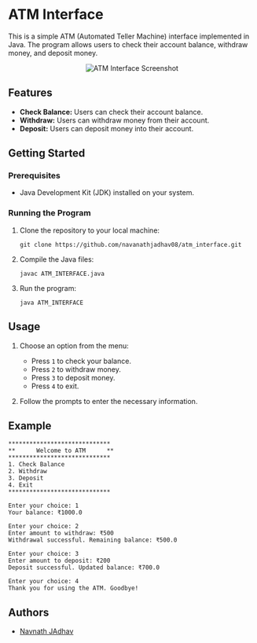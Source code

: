 # ATM Interface

This is a simple ATM (Automated Teller Machine) interface implemented in Java. The program allows users to check their account balance, withdraw money, and deposit money.


<div align="center">
  <img src="https://github.com/Navnathjadhav08/CodeSoft_Internship/blob/main/Task-1/Screenshot%202023-10-08%20185523.png" alt="ATM Interface Screenshot">
</div>

## Features

- **Check Balance:** Users can check their account balance.
- **Withdraw:** Users can withdraw money from their account.
- **Deposit:** Users can deposit money into their account.

## Getting Started

### Prerequisites

- Java Development Kit (JDK) installed on your system.

### Running the Program

1. Clone the repository to your local machine:

   ```
   git clone https://github.com/navanathjadhav08/atm_interface.git
   ```

2. Compile the Java files:

   ```
   javac ATM_INTERFACE.java
   ```

3. Run the program:

   ```
   java ATM_INTERFACE
   ```

## Usage

1. Choose an option from the menu:
   - Press `1` to check your balance.
   - Press `2` to withdraw money.
   - Press `3` to deposit money.
   - Press `4` to exit.

2. Follow the prompts to enter the necessary information.

## Example

```
*****************************
**      Welcome to ATM      **
*****************************
1. Check Balance
2. Withdraw
3. Deposit
4. Exit
*****************************

Enter your choice: 1
Your balance: ₹1000.0

Enter your choice: 2
Enter amount to withdraw: ₹500
Withdrawal successful. Remaining balance: ₹500.0

Enter your choice: 3
Enter amount to deposit: ₹200
Deposit successful. Updated balance: ₹700.0

Enter your choice: 4
Thank you for using the ATM. Goodbye!
```

## Authors

- [Navnath JAdhav](https://github.com/navnathjadhav08)



